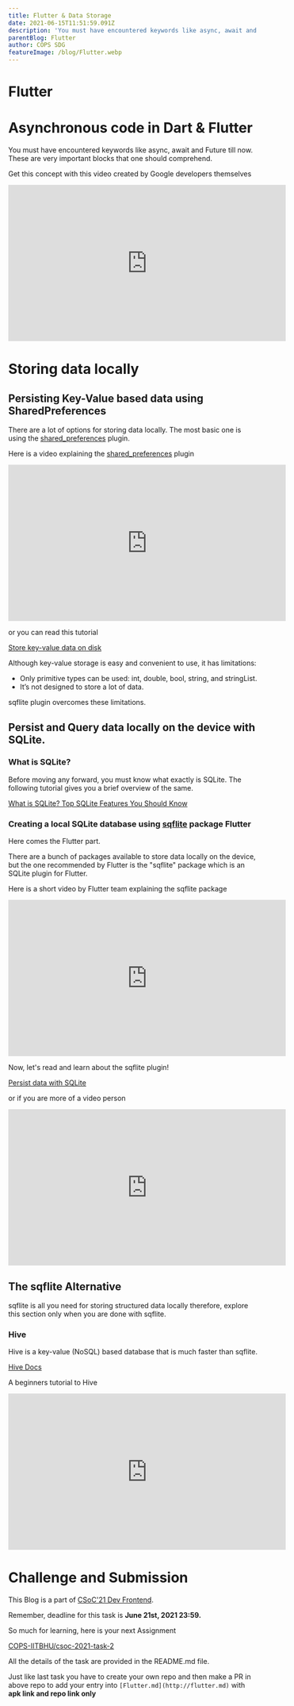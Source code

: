 ```yaml
---
title: Flutter & Data Storage
date: 2021-06-15T11:51:59.091Z
description: 'You must have encountered keywords like async, await and Future till now. These are very important blocks that one should comprehend.'
parentBlog: Flutter
author: COPS SDG
featureImage: /blog/Flutter.webp
---
```


# Flutter

# Asynchronous code in Dart & Flutter

You must have encountered keywords like async, await and Future till now. These are very important blocks that one should comprehend.

Get this concept with this video created by Google developers themselves

<div class="container">
  <iframe class="responsive-iframe" width="560" height="315" src="https://www.youtube-nocookie.com/embed/SmTCmDMi4BY" frameborder="0" allow="accelerometer; autoplay; encrypted-media; gyroscope; picture-in-picture" allowfullscreen></iframe>
</div>

# Storing data locally

## Persisting Key-Value based data using SharedPreferences

There are a lot of options for storing data locally. The most basic one is using the [shared_preferences](https://pub.dev/packages/shared_preferences) plugin.

Here is a video explaining the [shared_preferences](https://pub.dev/packages/shared_preferences) plugin

<div class="container">
  <iframe class="responsive-iframe" width="560" height="315" src="https://www.youtube-nocookie.com/embed/uyz0HrGUamc" frameborder="0" allow="accelerometer; autoplay; encrypted-media; gyroscope; picture-in-picture" allowfullscreen></iframe>
</div>

or you can read this tutorial

[Store key-value data on disk](https://flutter.dev/docs/cookbook/persistence/key-value)

Although key-value storage is easy and convenient to use, it has limitations:

- Only primitive types can be used: int, double, bool, string, and stringList.
- It’s not designed to store a lot of data.

sqflite plugin overcomes these limitations.

## Persist and Query data locally on the device with SQLite.

### What is SQLite?

Before moving any forward, you must know what exactly is SQLite. The following tutorial gives you a brief overview of the same.

[What is SQLite? Top SQLite Features You Should Know](https://www.sqlitetutorial.net/what-is-sqlite/)

### Creating a local SQLite database using [sqflite](https://pub.dev/packages/sqflite) package Flutter

Here comes the Flutter part.

There are a bunch of packages available to store data locally on the device, but the one recommended by Flutter is the "sqflite" package which is an SQLite plugin for Flutter.

Here is a short video by Flutter team explaining the sqflite package

<div class="container">
  <iframe class="responsive-iframe" width="560" height="315" src="https://www.youtube-nocookie.com/embed/HefHf5B1YM0" frameborder="0" allow="accelerometer; autoplay; encrypted-media; gyroscope; picture-in-picture" allowfullscreen></iframe>
</div>

Now, let's read and learn about the sqflite plugin!

[Persist data with SQLite](https://flutter.dev/docs/cookbook/persistence/sqlite)

or if you are more of a video person

<div class="container">
  <iframe class="responsive-iframe" width="560" height="315" src="https://www.youtube-nocookie.com/embed/UpKrhZ0Hppk" frameborder="0" allow="accelerometer; autoplay; encrypted-media; gyroscope; picture-in-picture" allowfullscreen></iframe>
</div>

## The sqflite Alternative

sqflite is all you need for storing structured data locally therefore, explore this section only when you are done with sqflite.

### Hive

Hive is a key-value (NoSQL) based database that is much faster than sqflite.

[Hive Docs](https://docs.hivedb.dev)

A beginners tutorial to Hive

<div class="container">
  <iframe class="responsive-iframe" width="560" height="315" src="https://www.youtube-nocookie.com/embed/R1GSrrItqUs" frameborder="0" allow="accelerometer; autoplay; encrypted-media; gyroscope; picture-in-picture" allowfullscreen></iframe>
</div>

# Challenge and Submission

This Blog is a part of [CSoC'21 Dev Frontend](/blog/csoc21-frontend).

Remember, deadline for this task is **June 21st, 2021 23:59.**

So much for learning, here is your next Assignment

[COPS-IITBHU/csoc-2021-task-2](https://github.com/COPS-IITBHU/csoc-2021-task-2)

All the details of the task are provided in the README.md file.

Just like last task you have to create your own repo and then make a PR in above repo to add your entry into `[Flutter.md](http://flutter.md)` with **apk link and repo link only**

